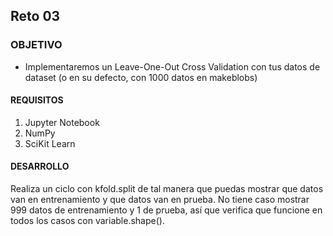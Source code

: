 ## Reto 03

### OBJETIVO 

- Implementaremos un Leave-One-Out Cross Validation con tus datos de dataset (o en su defecto, con 1000 datos en makeblobs)

#### REQUISITOS 

1. Jupyter Notebook
2. NumPy
3. SciKit Learn 

#### DESARROLLO
Realiza un ciclo con kfold.split de tal manera que puedas mostrar que datos van en entrenamiento y que datos van en prueba. No tiene caso mostrar 999 datos de entrenamiento y 1 de prueba, así que verifica que funcione en todos los casos con variable.shape().